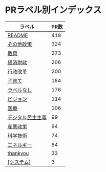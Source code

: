 # PRラベル別インデックス

| ラベル | PR数 |
|--------|------|
| [README](label_README.md) | 418 |
| [その他政策](label_その他政策.md) | 324 |
| [教育](label_教育.md) | 273 |
| [経済財政](label_経済財政.md) | 206 |
| [行政改革](label_行政改革.md) | 200 |
| [子育て](label_子育て.md) | 184 |
| [ラベルなし](label_ラベルなし.md) | 176 |
| [ビジョン](label_ビジョン.md) | 114 |
| [医療](label_医療.md) | 106 |
| [デジタル民主主義](label_デジタル民主主義.md) | 99 |
| [産業政策](label_産業政策.md) | 94 |
| [科学技術](label_科学技術.md) | 74 |
| [エネルギー](label_エネルギー.md) | 64 |
| [thankyou](label_thankyou.md) | 33 |
| [[システム]](label_[システム].md) | 3 |
